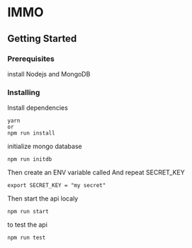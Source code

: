 # IMMO

## Getting Started


### Prerequisites

install Nodejs and MongoDB

### Installing
Install dependencies
```
yarn
or
npm run install
```

initialize mongo database
```
npm run initdb
```
Then create an ENV variable called 
And repeat SECRET_KEY
```
export SECRET_KEY = "my secret"
```

Then start the api localy 
```
npm run start
```

to test the api
```
npm run test

```
